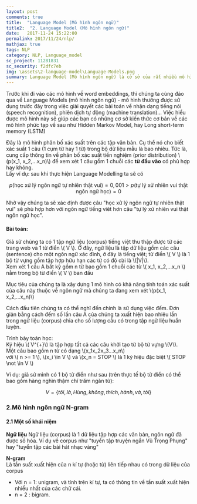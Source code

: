 ```yaml
---
layout: post
comments: true
title:  "Language Model (Mô hình ngôn ngữ)"
title2:  "2. Language Model (Mô hình ngôn ngữ)"
date:   2017-11-24 15:22:00
permalink: 2017/11/24/nlp/
mathjax: true
tags: NLP
category: NLP, Language_model
sc_project: 11281831
sc_security: f2dfc7eb
img: \assets\2-language-model\Language-Models.png
summary: Language Model (Mô hình ngôn ngữ) là cở sở của rất nhiều mô hình xử lý ngôn ngữ về sau.
---
```


Trước khi đi vào các mô hình về word embeddings, thì chúng ta cùng đảo qua về Language Models (mô hình ngôn ngữ) - mô hình thường được sử dụng trước đây trong việc giải quyết các bài toán về nhận dạng tiếng nói (speech recognition), phiên dịch tự động (machine translation)... Việc hiểu được mô hình này sẽ giúp các bạn có những cơ sở kiến thức cơ bản về các mô hình phức tạp về sau như Hidden Markov Model, hay Long short-term memory (LSTM)

Đây là mô hình phân bố xác suất trên các tập văn bản. Cụ thể nó cho biết xác suất 1 câu (1 cụm từ hay 1 từ) trong bộ dữ liệu mẫu là bao nhiêu. Tức là, cung cấp thông tin về phân bố xác suất tiền nghiệm (prior distribution) \\(p(x_1, x_2,...x_n)\\) để xem xét 1 câu gồm 1 chuỗi các **từ đầu vào** có phù hợp hay không.    
Lấy ví dụ: sau khi thực hiện Language Modelling ta sẽ có     

$$ p(\text{học xử lý ngôn ngữ tự nhiên thật vui}) = 0,001 > p(\text{tự lý xử nhiên vui thật ngôn ngữ học}) = 0  $$  

Nhờ vậy chúng ta sẽ xác định được câu "học xử lý ngôn ngữ tự nhiên thật vui" sẽ phù hợp hơn với ngôn ngữ tiếng viêt hơn câu "tự lý xử nhiên vui thật ngôn ngữ học".

#### Bài toán:    
Giả sử chúng ta có 1 tập ngữ liệu (corpus) tiếng việt thu thập được từ các trang web và 1 từ điển \\( V \\). Ở đây, ngữ liệu là tập dữ liệu gồm các câu (sentence) cho một ngôn ngữ xác đinh, ở đây là tiếng việt; từ điển \\( V \\) là 1 bộ từ vựng gồm tập hợp hữu hạn các từ có độ dài là \\(|V|\\).      
Xem xét 1 câu A bất kỳ gồm n từ bao gồm 1 chuỗi các từ \\( x_1, x_2,...x_n \\) nằm trong bộ từ điển \\( V \\) ban đầu

Mục tiêu của chúng ta là xây dựng 1 mô hình có khả năng tính toán xác suất của câu này thuộc về ngôn ngữ mà chúng ta đang xem xét \\(p(x_1, x_2,...x_n)\\)

Cách đầu tiên chúng ta có thể nghĩ đến chính là sử dụng việc đếm. Đơn giản bằng cách đếm số lần câu A của chúng ta xuất hiện bao nhiêu lần trong ngữ liệu (corpus) chia cho số lượng câu có trong tập ngữ liệu huẩn luyện.

Trình bày toán học:     
Ký hiệu \\( V^{+}\\) là tập hợp tất cả các câu khởi tạo từ bộ từ vựng \\(V\\).     
Một câu bao gồm n từ có dạng \\(x_1x_2x_3...x_n\\)     
với \\( n >= 1 \\), \\(x_i \in V \\) và \\(x_n = STOP \\) là 1 ký hiệu đặc biệt \\( STOP \not \in V \\)

Ví dụ: giả sử mình có 1 bộ từ điển như sau (trên thực tế bộ từ điển có thể bao gồm hàng nghìn thậm chí trăm ngàn từ):    

 $$ V = \{tôi, là, Hùng, không, thích, hành, và, tỏi \}$$

### 2.Mô hình ngôn ngữ N-gram     
#### 2.1 Một số khái niệm
**Ngữ liệu**
Ngữ liệu (corpus) là 1 dữ liệu tập hợp các văn bản, ngôn ngữ đã được số hóa. Ví dụ về corpus như "tuyển tập truyện ngắn Vũ Trọng Phụng" hay "tuyển tập các bài hát nhạc vàng"

**N-gram**    
Là tần suất xuất hiện của n kí tự (hoặc từ) liên tiếp nhau có trong dữ liệu của corpus     
- Với n = 1: unigram, và tính trên kí tự, ta có thông tin về tần suất xuất hiện nhiều nhất của các chữ cái.     
- n = 2 : bigram.
